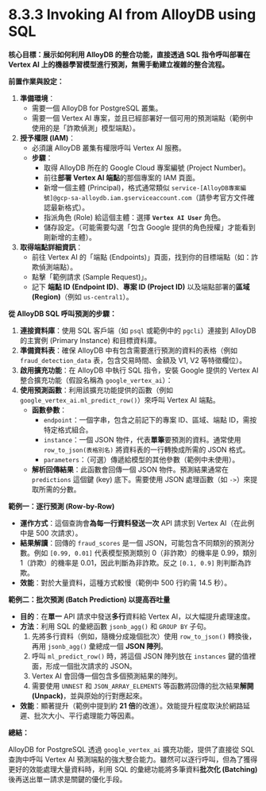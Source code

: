 # 8.3.3 Invoking AI from AlloyDB using SQL

**核心目標：展示如何利用 AlloyDB 的整合功能，直接透過 SQL 指令呼叫部署在 Vertex AI 上的機器學習模型進行預測，無需手動建立複雜的整合流程。**

**前置作業與設定：**

1. **準備環境**：
    - 需要一個 AlloyDB for PostgreSQL 叢集。
    - 需要一個 Vertex AI 專案，並且已經部署好一個可用的預測端點（範例中使用的是「詐欺偵測」模型端點）。
2. **授予權限 (IAM)**：
    - 必須讓 AlloyDB 叢集有權限呼叫 Vertex AI 服務。
    - **步驟**：
        - 取得 AlloyDB 所在的 Google Cloud 專案編號 (Project Number)。
        - 前往**部署 Vertex AI 端點**的那個專案的 IAM 頁面。
        - 新增一個主體 (Principal)，格式通常類似 `service-[AlloyDB專案編號]@gcp-sa-alloydb.iam.gserviceaccount.com`（請參考官方文件確認最新格式）。
        - 指派角色 (Role) 給這個主體：選擇 **`Vertex AI User`** 角色。
        - 儲存設定。（可能需要勾選「包含 Google 提供的角色授權」才能看到剛新增的主體）。
3. **取得端點詳細資訊**：
    - 前往 Vertex AI 的「端點 (Endpoints)」頁面，找到你的目標端點（如：詐欺偵測端點）。
    - 點擊「範例請求 (Sample Request)」。
    - 記下 **端點 ID (Endpoint ID)**、**專案 ID (Project ID)** 以及端點部署的**區域 (Region)**（例如 `us-central1`）。

**從 AlloyDB SQL 呼叫預測的步驟：**

1. **連接資料庫**：使用 SQL 客戶端（如 `psql` 或範例中的 `pgcli`）連接到 AlloyDB 的主實例 (Primary Instance) 和目標資料庫。
2. **準備資料表**：確保 AlloyDB 中有包含需要進行預測的資料的表格（例如 `fraud_detection_data` 表，包含交易時間、金額及 V1, V2 等特徵欄位）。
3. **啟用擴充功能**：在 AlloyDB 中執行 SQL 指令，安裝 Google 提供的 Vertex AI 整合擴充功能（假設名稱為 `google_vertex_ai`）：
4. **使用預測函數**：利用該擴充功能提供的函數（例如 `google_vertex_ai.ml_predict_row()`）來呼叫 Vertex AI 端點。
    - **函數參數**：
        - `endpoint`：一個字串，包含之前記下的專案 ID、區域、端點 ID，需按特定格式組合。
        - `instance`：一個 JSON 物件，代表**單筆**要預測的資料。通常使用 `row_to_json(表格別名)` 將資料表的一行轉換成所需的 JSON 格式。
        - `parameters`：（可選）傳遞給模型的其他參數（範例中未使用）。
    - **解析回傳結果**：此函數會回傳一個 JSON 物件。預測結果通常在 `predictions` 這個鍵 (key) 底下。需要使用 JSON 處理函數（如 `->`）來提取所需的分數。

**範例一：逐行預測 (Row-by-Row)**

- **運作方式**：這個查詢會**為每一行資料發送一次** API 請求到 Vertex AI（在此例中是 500 次請求）。
- **結果解讀**：回傳的 `fraud_scores` 是一個 JSON，可能包含不同類別的預測分數。例如 `[0.99, 0.01]` 代表模型預測類別 0（非詐欺）的機率是 0.99，類別 1（詐欺）的機率是 0.01，因此判斷為非詐欺。反之 `[0.1, 0.9]` 則判斷為詐欺。
- **效能**：對於大量資料，這種方式較慢（範例中 500 行約需 14.5 秒）。

**範例二：批次預測 (Batch Prediction) 以提高吞吐量**

- **目的**：在**單一** API 請求中發送**多行**資料給 Vertex AI，以大幅提升處理速度。
- **方法**：利用 SQL 的彙總函數 `jsonb_agg()` 和 `GROUP BY` 子句。
    1. 先將多行資料（例如，隨機分成幾個批次）使用 `row_to_json()` 轉換後，再用 `jsonb_agg()` 彙總成一個 **JSON 陣列**。
    2. 呼叫 `ml_predict_row()` 時，將這個 JSON 陣列放在 `instances` 鍵的值裡面，形成一個批次請求的 JSON。
    3. Vertex AI 會回傳一個包含多個預測結果的陣列。
    4. 需要使用 `UNNEST` 和 `JSON_ARRAY_ELEMENTS` 等函數將回傳的批次結果**解開 (Unpack)**，並與原始的行對應起來。
- **效能**：顯著提升（範例中提到約 **21 倍**的改進）。效能提升程度取決於網路延遲、批次大小、平行處理能力等因素。

**總結：**

AlloyDB for PostgreSQL 透過 `google_vertex_ai` 擴充功能，提供了直接從 SQL 查詢中呼叫 Vertex AI 預測端點的強大整合能力。雖然可以逐行呼叫，但為了獲得更好的效能處理大量資料時，利用 SQL 的彙總功能將多筆資料**批次化 (Batching)** 後再送出單一請求是關鍵的優化手段。